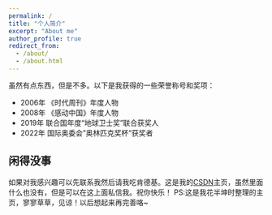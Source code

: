 ```yaml
---
permalink: /
title: "个人简介"
excerpt: "About me"
author_profile: true
redirect_from: 
  - /about/
  - /about.html
---
```

虽然有点东西，但是不多。以下是我获得的一些荣誉称号和奖项：
- 2006年 《时代周刊》年度人物
- 2008年 《感动中国》年度人物
- 2019年   联合国年度“地球卫士奖”联合获奖人
- 2022年   国际奥委会”奥林匹克奖杯“获奖者


闲得没事
------
如果对我感兴趣可以先联系我然后请我吃肯德基。这是我的[CSDN](https://blog.csdn.net/qaq2020)主页，虽然里面什么也没有，但是可以在这上面私信我。祝你快乐！
PS:这是我花半坤时整理的主页，寥寥草草，见谅！以后想起来再完善咯~
